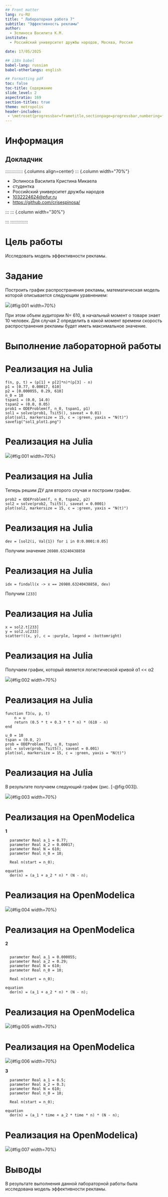 ```yaml
---
## Front matter
lang: ru-RU
title: " Лабораторная работа 7"
subtitle: "Эффективность рекламы"
author:
  - Эспиноса Василита К.М.
institute:
  - Российский университет дружбы народов, Москва, Россия

date: 17/05/2025

## i18n babel
babel-lang: russian
babel-otherlangs: english

## Formatting pdf
toc: false
toc-title: Содержание
slide_level: 2
aspectratio: 169
section-titles: true
theme: metropolis
header-includes:
 - \metroset{progressbar=frametitle,sectionpage=progressbar,numbering=fraction}
---
```


# Информация

## Докладчик

:::::::::::::: {.columns align=center}
::: {.column width="70%"}

* Эспиноса Василита Кристина Микаела  
* студентка  
* Российский университет дружбы народов  
* [1032224624@pfur.ru](mailto:1032224624@pfur.ru)  
* <https://github.com/crisespinosa/>

:::
::: {.column width="30%"}

:::
::::::::::::::

# Цель работы

Исследовать модель эффективности рекламы.

# Задание

Построить график распространения рекламы, математическая модель которой описывается следующим уравнением:

![](image/zad.PNG){#fig:001 width=70%}

При этом объем аудитории N= 610, в начальный момент о товаре знает 10 человек. Для случая 2 определить в какой момент времени скорость распространения рекламы будет иметь максимальное значение.

# Выполнение лабораторной работы

# Реализация на Julia

```
f(n, p, t) = (p[1] + p[2]*n)*(p[3] - n)
p1 = [0.77, 0.00017, 610]
p2 = [0.000055, 0.29, 610]
n_0 = 10
tspan1 = (0.0, 14.0)
tspan2 = (0.0, 0.05)
prob1 = ODEProblem(f, n_0, tspan1, p1)
sol1 = solve(prob1, Tsit5(), saveat = 0.01)
plot(sol1, markersize = 15, c = :green, yaxis = "N(t)")
savefig("sol1_plot1.png")

```
# Реализация на Julia

![](image/1.PNG){#fig:001 width=70%}

# Реализация на Julia

Теперь решим ДУ для второго случая и построим график.

```
prob2 = ODEProblem(f, n_0, tspan2, p2)
sol2 = solve(prob2, Tsit5(), saveat = 0.0001)
plot(sol2, markersize = 15, c = :green, yaxis = "N(t)")

```
# Реализация на Julia

```
dev = [sol2(i, Val{1}) for i in 0:0.0001:0.05]
```

Получим значение `26980.63240438858`

# Реализация на Julia

```
idx = findall(x -> x == 26980.63240438858, dev)

```
Получим `[233]`

# Реализация на Julia

```
x = sol2.t[233]
y = sol2.u[233]
scatter!((x, y), c = :purple, legend = :bottomright)

```
# Реализация на Julia

Получаем график, который является логистической кривой α1 << α2

![](image/3.PNG){#fig:002 width=70%}

# Реализация на Julia

```
function f3(u, p, t)
    n = u
    return (0.5 * t + 0.3 * t * n) * (610 - n)
end

u_0 = 10
tspan = (0.0, 2)
prob = ODEProblem(f3, u_0, tspan)
sol = solve(prob, Tsit5(), saveat = 0.001)
plot(sol, markersize = 15, c = :green, yaxis = "N(t)")

```
# Реализация на Julia

В результате получаем следующий график (рис. [-@fig:003]).

![](image/4.PNG){#fig:003 width=70%}

# Реализация на OpenModelica

**1**

```
  parameter Real a_1 = 0.77;
  parameter Real a_2 = 0.00017;
  parameter Real N = 610;
  parameter Real n_0 = 10;

  Real n(start = n_0);

equation
  der(n) = (a_1 + a_2 * n) * (N - n);
```
# Реализация на OpenModelica

![](image/5.PNG){#fig:004 width=70%}

# Реализация на OpenModelica

**2**

```

  parameter Real a_1 = 0.000055;
  parameter Real a_2 = 0.29;
  parameter Real N = 610;
  parameter Real n_0 = 10;

  Real n(start = n_0);

equation
  der(n) = (a_1 + a_2 * n) * (N - n);

```

# Реализация на OpenModelica

![](image/6.PNG){#fig:005 width=70%}

# Реализация на OpenModelica

![](image/7.PNG){#fig:006 width=70%}

**3**

```
  parameter Real a_1 = 0.5;
  parameter Real a_2 = 0.3;
  parameter Real N = 610;
  parameter Real n_0 = 10;

  Real n(start = n_0);

equation
  der(n) = (a_1 * time + a_2 * time * n) * (N - n); 

```
# Реализация на OpenModelica)

![](image/8.PNG){#fig:007 width=70%}


# Выводы

В результате выполнения данной лабораторной работы была исследована модель эффективности рекламы.



